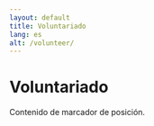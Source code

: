 ```yaml
---
layout: default
title: Voluntariado
lang: es
alt: /volunteer/
---
```


# Voluntariado

Contenido de marcador de posición.
